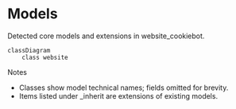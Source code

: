 # Models

Detected core models and extensions in website_cookiebot.

```mermaid
classDiagram
    class website
```

Notes
- Classes show model technical names; fields omitted for brevity.
- Items listed under _inherit are extensions of existing models.

